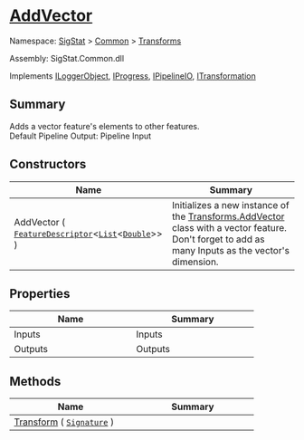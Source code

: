 # [AddVector](./AddVector.md)

Namespace: [SigStat]() > [Common](./../README.md) > [Transforms](./README.md)

Assembly: SigStat.Common.dll

Implements [ILoggerObject](./../ILoggerObject.md), [IProgress](./../Helpers/IProgress.md), [IPipelineIO](./../Pipeline/IPipelineIO.md), [ITransformation](./../ITransformation.md)

## Summary
Adds a vector feature's elements to other features.  <br>Default Pipeline Output: Pipeline Input

## Constructors

| Name | Summary | 
| --- | --- | 
| AddVector ( [`FeatureDescriptor`](./../FeatureDescriptor-1.md)\<[`List`](https://docs.microsoft.com/en-us/dotnet/api/System.Collections.Generic.List-1)\<[`Double`](https://docs.microsoft.com/en-us/dotnet/api/System.Double)>> )<div style="width: 200px">| Initializes a new instance of the [Transforms.AddVector](https://github.com/hargitomi97/sigstat/blob/master/docs/md/SigStat/Common/Transforms/AddVector.md) class with a vector feature.  Don't forget to add as many Inputs as the vector's dimension.<div style="width: 200px">| <br>


## Properties

| Name | Summary | 
| --- | --- | 
| Inputs<div style="width: 200px">| Inputs<div style="width: 200px">| <br>
| Outputs<div style="width: 200px">| Outputs<div style="width: 200px">| <br>


## Methods

| Name | Summary | 
| --- | --- | 
| [Transform](./Methods/AddVector-100663609.md) ( [`Signature`](./../Signature.md) )<div style="width: 200px">| <div style="width: 200px">| <br>


